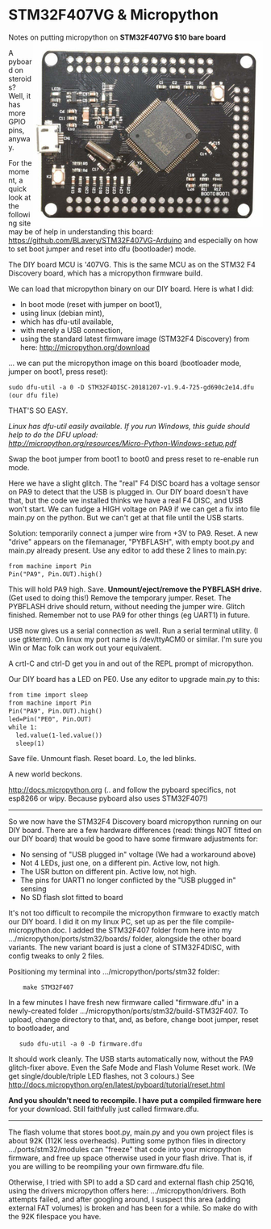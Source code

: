 # STM32F407VG & Micropython
Notes on putting micropython on __STM32F407VG $10 bare board__<img align="right" src="images/ss5.png">

A pyboard on steroids? Well, it has more GPIO pins, anyway.

For the moment, a quick look at the following site may be of help
in understanding this board:
https://github.com/BLavery/STM32F407VG-Arduino
and especially on how to set boot jumper and reset into dfu (bootloader) mode.

The DIY board MCU is '407VG. This is the same MCU as on the STM32 F4 Discovery board, which has a micropython firmware build.

We can load that micropython binary on our DIY board. Here is what I did:

 - In boot mode (reset with jumper on boot1),
 - using linux (debian mint),
 - which has dfu-util available,
 - with merely a USB connection,
 - using the standard latest firmware image (STM32F4 Discovery) from here: http://micropython.org/download 
 
... we can put the micropython image on this board (bootloader mode, jumper on boot1, press reset):
```
sudo dfu-util -a 0 -D STM32F4DISC-20181207-v1.9.4-725-gd690c2e14.dfu      (our dfu file)
``` 
THAT'S SO EASY.

*Linux has dfu-util easily available. If you run Windows, this guide should help to do the DFU upload:  
http://micropython.org/resources/Micro-Python-Windows-setup.pdf*

Swap the boot jumper from boot1 to boot0 and press reset to re-enable run mode. 

Here we have a slight glitch. The "real" F4 DISC board has a voltage sensor on PA9 to detect that the USB is plugged in. Our DIY board doesn't have that, but the code we installed thinks we have a real F4 DISC, and USB won't start. We can fudge a HIGH  voltage on PA9 if we can get a fix into file main.py on the python. But we can't get at that file until the USB starts.

Solution: temporarily connect a jumper wire from +3V to PA9. Reset.  A new "drive" appears on the filemanager, "PYBFLASH", with empty boot.py and main.py already present.  Use any editor to add these 2 lines to main.py:
```
from machine import Pin
Pin("PA9", Pin.OUT).high()
```
This will hold PA9 high. Save. __Unmount/eject/remove the PYBFLASH drive.__ (Get used to doing this!) Remove the temporary jumper. Reset. The PYBFLASH drive should return, without needing the jumper wire. Glitch finished. Remember not to use PA9 for other things (eg UART1) in future.

USB now gives us a serial connection as well. Run a serial terminal utility. (I use gtkterm). On linux my port name is /dev/ttyACM0 or similar. I'm sure you Win or Mac folk can work out your equivalent.

A crtl-C and ctrl-D get you in and out of the REPL prompt of micropython. 

Our DIY board has a LED on PE0. Use any editor to upgrade main.py to this:

```
from time import sleep
from machine import Pin
Pin("PA9", Pin.OUT).high()
led=Pin("PE0", Pin.OUT)
while 1:
  led.value(1-led.value())
  sleep(1)

```

Save file. Unmount flash. Reset board. Lo, the led blinks. 

A new world beckons.

http://docs.micropython.org  (.. and follow the pyboard specifics, not esp8266 or wipy. Because pyboard also uses STM32F407!)

---

So we now have the STM32F4 Discovery board micropython running on our DIY board.
There are a few hardware differences (read: things NOT fitted on our DIY board) that would be good to have some
firmware adjustments for:
 - No sensing of "USB plugged in" voltage (We had a workaround above)
 - Not 4 LEDs, just one, on a different pin. Active low, not high.
 - The USR button on different pin. Active low, not high.
 - The pins for UART1 no longer conflicted by the "USB plugged in" sensing
 - No SD flash slot fitted to board
 
It's not too difficult to recompile the micropython firmware to exactly match our DIY board.
I did it on my linux PC, set up as per the file compile-micropython.doc. 
I added the STM32F407 folder from here into my .../micropython/ports/stm32/boards/ folder,
alongside the other board variants. The new variant board is just a clone of STM32F4DISC, with config tweaks to only 2 files.

Positioning my terminal into .../micropython/ports/stm32 folder:
```
    make STM32F407
```
In a few minutes I have fresh new firmware called "firmware.dfu" in a newly-created folder .../micropython/ports/stm32/build-STM32F407. To upload, change directory to that, and, as before, change boot jumper, reset to bootloader, and
```
   sudo dfu-util -a 0 -D firmware.dfu
```
It should work cleanly. The USB starts automatically now, without the PA9 glitch-fixer above. Even the Safe Mode and Flash Volume Reset work. (We get single/double/triple LED flashes, not 3 colours.)  See http://docs.micropython.org/en/latest/pyboard/tutorial/reset.html

 __And you shouldn't need to recompile. I have put a compiled firmware here__ for your download. Still faithfully just called firmware.dfu.

---

The flash volume that stores boot.py, main.py and you own project files is about 92K (112K less overheads). Putting some python files in directory .../ports/stm32/modules can "freeze" that code into your micropython firmware, and free up space otherwise used in your flash drive. That is, if you are willing to be reompiling your own firmware.dfu file.

Otherwise, I tried with SPI to add a SD card and external flash chip 25Q16, using the drivers micropython offers here:  .../micropython/drivers. Both attempts failed, and after googling around, I suspect this area (adding external FAT volumes) is broken and has been for a while. So make do with the 92K filespace you have.
